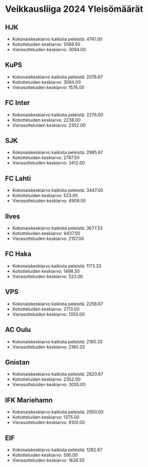 # Veikkausliiga 2024 Yleisömäärät

## HJK
- Kokonaiskeskiarvo kaikista peleistä: 4741.00
- Kotiotteluiden keskiarvo: 5569.50
- Vierasotteluiden keskiarvo: 3084.00

## KuPS
- Kokonaiskeskiarvo kaikista peleistä: 2078.67
- Kotiotteluiden keskiarvo: 3084.00
- Vierasotteluiden keskiarvo: 1576.00

## FC Inter
- Kokonaiskeskiarvo kaikista peleistä: 2276.00
- Kotiotteluiden keskiarvo: 2238.00
- Vierasotteluiden keskiarvo: 2352.00

## SJK
- Kokonaiskeskiarvo kaikista peleistä: 2995.67
- Kotiotteluiden keskiarvo: 2787.50
- Vierasotteluiden keskiarvo: 3412.00

## FC Lahti
- Kokonaiskeskiarvo kaikista peleistä: 3447.00
- Kotiotteluiden keskiarvo: 523.00
- Vierasotteluiden keskiarvo: 4909.00

## Ilves
- Kokonaiskeskiarvo kaikista peleistä: 3677.33
- Kotiotteluiden keskiarvo: 4437.50
- Vierasotteluiden keskiarvo: 2157.00

## FC Haka
- Kokonaiskeskiarvo kaikista peleistä: 1173.33
- Kotiotteluiden keskiarvo: 1498.50
- Vierasotteluiden keskiarvo: 523.00

## VPS
- Kokonaiskeskiarvo kaikista peleistä: 2258.67
- Kotiotteluiden keskiarvo: 2713.00
- Vierasotteluiden keskiarvo: 1350.00

## AC Oulu
- Kokonaiskeskiarvo kaikista peleistä: 2160.33
- Vierasotteluiden keskiarvo: 2160.33

## Gnistan
- Kokonaiskeskiarvo kaikista peleistä: 2820.67
- Kotiotteluiden keskiarvo: 2352.00
- Vierasotteluiden keskiarvo: 3055.00

## IFK Mariehamn
- Kokonaiskeskiarvo kaikista peleistä: 2950.00
- Kotiotteluiden keskiarvo: 1375.00
- Vierasotteluiden keskiarvo: 6100.00

## EIF
- Kokonaiskeskiarvo kaikista peleistä: 1282.67
- Kotiotteluiden keskiarvo: 595.00
- Vierasotteluiden keskiarvo: 1626.50

